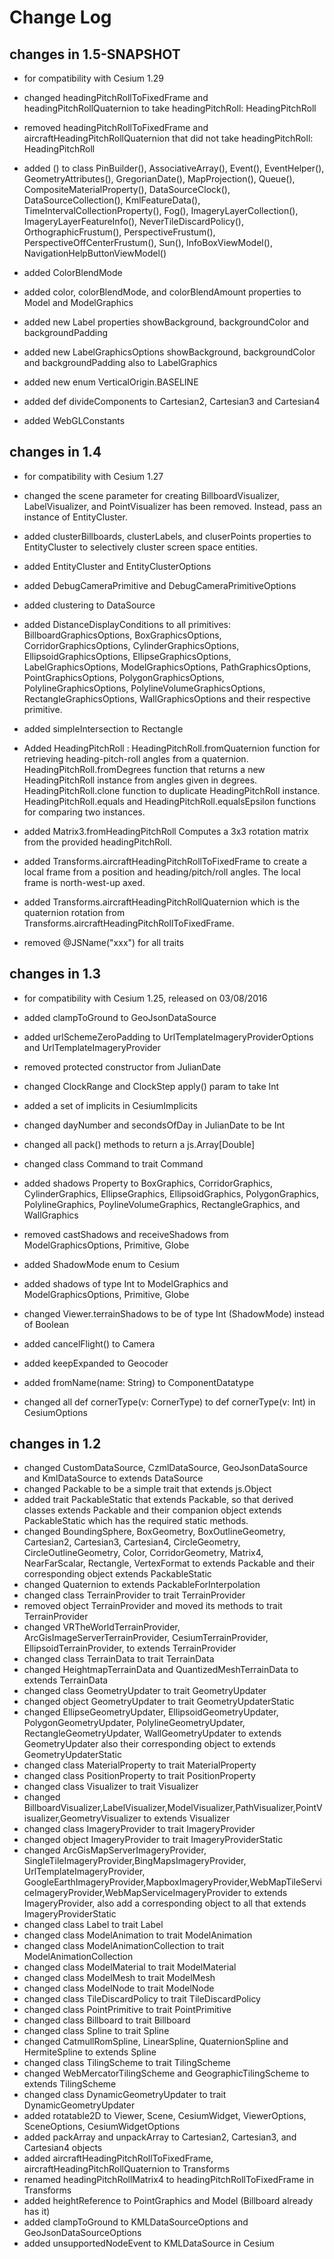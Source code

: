 Change Log
==========

## changes in 1.5-SNAPSHOT
* for compatibility with Cesium 1.29

* changed headingPitchRollToFixedFrame and headingPitchRollQuaternion to take headingPitchRoll: HeadingPitchRoll 
* removed headingPitchRollToFixedFrame and aircraftHeadingPitchRollQuaternion 
that did not take headingPitchRoll: HeadingPitchRoll 
* added () to class PinBuilder(), AssociativeArray(), Event(), EventHelper(), 
GeometryAttributes(), GregorianDate(), MapProjection(), Queue(), CompositeMaterialProperty(),
DataSourceClock(), DataSourceCollection(), KmlFeatureData(), TimeIntervalCollectionProperty(),
Fog(), ImageryLayerCollection(), ImageryLayerFeatureInfo(), NeverTileDiscardPolicy(),
OrthographicFrustum(), PerspectiveFrustum(), PerspectiveOffCenterFrustum(),
Sun(), InfoBoxViewModel(), NavigationHelpButtonViewModel()
* added ColorBlendMode 
* added color, colorBlendMode, and colorBlendAmount properties to Model and ModelGraphics 
* added new Label properties showBackground, backgroundColor and backgroundPadding 
* added new LabelGraphicsOptions showBackground, backgroundColor and backgroundPadding also to LabelGraphics
* added new enum VerticalOrigin.BASELINE
* added def divideComponents to Cartesian2, Cartesian3 and Cartesian4
* added WebGLConstants

## changes in 1.4
* for compatibility with Cesium 1.27

* changed the scene parameter for creating BillboardVisualizer, LabelVisualizer, and PointVisualizer has been removed. Instead, pass an instance of EntityCluster.
* added clusterBillboards, clusterLabels, and cluserPoints properties to EntityCluster to selectively cluster screen space entities.
* added EntityCluster and EntityClusterOptions
* added DebugCameraPrimitive and DebugCameraPrimitiveOptions
* added clustering to DataSource
* added DistanceDisplayConditions to all primitives: BillboardGraphicsOptions, BoxGraphicsOptions, CorridorGraphicsOptions, 
CylinderGraphicsOptions, EllipsoidGraphicsOptions, EllipseGraphicsOptions, LabelGraphicsOptions,
ModelGraphicsOptions, PathGraphicsOptions, PointGraphicsOptions, PolygonGraphicsOptions,
PolylineGraphicsOptions, PolylineVolumeGraphicsOptions, RectangleGraphicsOptions, WallGraphicsOptions and
their respective primitive.

* added simpleIntersection to Rectangle
* Added HeadingPitchRoll :
  HeadingPitchRoll.fromQuaternion function for retrieving heading-pitch-roll angles from a quaternion.
  HeadingPitchRoll.fromDegrees function that returns a new HeadingPitchRoll instance from angles given in degrees.
  HeadingPitchRoll.clone function to duplicate HeadingPitchRoll instance.
  HeadingPitchRoll.equals and HeadingPitchRoll.equalsEpsilon functions for comparing two instances.
  
* added Matrix3.fromHeadingPitchRoll Computes a 3x3 rotation matrix from the provided headingPitchRoll. 
* added Transforms.aircraftHeadingPitchRollToFixedFrame to create a local frame from a position and heading/pitch/roll angles. The local frame is north-west-up axed.
* added Transforms.aircraftHeadingPitchRollQuaternion which is the quaternion rotation from Transforms.aircraftHeadingPitchRollToFixedFrame.
  
* removed @JSName("xxx") for all traits
  
  
## changes in 1.3
* for compatibility with Cesium 1.25, released on 03/08/2016

* added clampToGround to GeoJsonDataSource
* added urlSchemeZeroPadding to UrlTemplateImageryProviderOptions and UrlTemplateImageryProvider
* removed protected constructor from JulianDate
* changed ClockRange and ClockStep apply() param to take Int
* added a set of implicits in CesiumImplicits
* changed dayNumber and secondsOfDay in JulianDate to be Int
* changed all pack() methods to return a js.Array[Double]  
* changed class Command to trait Command

* added shadows Property to BoxGraphics, CorridorGraphics, CylinderGraphics, EllipseGraphics, 
EllipsoidGraphics, PolygonGraphics, PolylineGraphics, 
PoylineVolumeGraphics, RectangleGraphics, and WallGraphics

* removed castShadows and receiveShadows from ModelGraphicsOptions, Primitive, Globe
* added ShadowMode enum to Cesium
* added shadows of type Int to ModelGraphics and ModelGraphicsOptions, Primitive, Globe
* changed Viewer.terrainShadows to be of type Int (ShadowMode) instead of Boolean
* added cancelFlight() to Camera
* added keepExpanded to Geocoder
* added fromName(name: String) to ComponentDatatype
* changed all def cornerType(v: CornerType) to def cornerType(v: Int) in CesiumOptions


## changes in 1.2

* changed CustomDataSource, CzmlDataSource, GeoJsonDataSource and KmlDataSource to extends DataSource
* changed Packable to be a simple trait that extends js.Object
* added trait PackableStatic that extends Packable, so that derived classes extends Packable and
their companion object extends PackableStatic which has the required static methods.
* changed BoundingSphere, BoxGeometry, BoxOutlineGeometry, Cartesian2, Cartesian3, Cartesian4, CircleGeometry,
CircleOutlineGeometry, Color, CorridorGeometry, Matrix4, NearFarScalar, Rectangle,
VertexFormat to extends Packable and their corresponding object extends PackableStatic
* changed Quaternion to extends PackableForInterpolation
* changed class TerrainProvider to trait TerrainProvider
* removed object TerrainProvider and moved its methods to trait TerrainProvider
* changed VRTheWorldTerrainProvider, ArcGisImageServerTerrainProvider, CesiumTerrainProvider, EllipsoidTerrainProvider,
to extends TerrainProvider
* changed class TerrainData to trait TerrainData
* changed HeightmapTerrainData and QuantizedMeshTerrainData to extends TerrainData
* changed class GeometryUpdater to trait GeometryUpdater
* changed object GeometryUpdater to trait GeometryUpdaterStatic
* changed EllipseGeometryUpdater, EllipsoidGeometryUpdater, PolygonGeometryUpdater,
PolylineGeometryUpdater, RectangleGeometryUpdater, WallGeometryUpdater to extends GeometryUpdater
also their corresponding object to extends GeometryUpdaterStatic
* changed class MaterialProperty to trait MaterialProperty
* changed class PositionProperty to trait PositionProperty
* changed class Visualizer to trait Visualizer
* changed BillboardVisualizer,LabelVisualizer,ModelVisualizer,PathVisualizer,PointVisualizer,GeometryVisualizer
to extends Visualizer
* changed class ImageryProvider to trait ImageryProvider
* changed object ImageryProvider to trait ImageryProviderStatic
* changed ArcGisMapServerImageryProvider, SingleTileImageryProvider,BingMapsImageryProvider, UrlTemplateImageryProvider,
GoogleEarthImageryProvider,MapboxImageryProvider,WebMapTileServiceImageryProvider,WebMapServiceImageryProvider
to extends ImageryProvider, also add a corresponding object to all that extends ImageryProviderStatic
* changed class Label to trait Label
* changed class ModelAnimation to trait ModelAnimation
* changed class ModelAnimationCollection to trait ModelAnimationCollection
* changed class ModelMaterial to trait ModelMaterial
* changed class ModelMesh to trait ModelMesh
* changed class ModelNode to trait ModelNode
* changed class TileDiscardPolicy to trait TileDiscardPolicy
* changed class PointPrimitive to trait PointPrimitive
* changed class Billboard to trait Billboard
* changed class Spline to trait Spline
* changed CatmullRomSpline, LinearSpline, QuaternionSpline and HermiteSpline to extends Spline
* changed class TilingScheme to trait TilingScheme
* changed WebMercatorTilingScheme and GeographicTilingScheme to extends TilingScheme
* changed class DynamicGeometryUpdater to trait DynamicGeometryUpdater
* added rotatable2D to Viewer, Scene, CesiumWidget, ViewerOptions, SceneOptions, CesiumWidgetOptions
* added packArray and unpackArray to Cartesian2, Cartesian3, and Cartesian4 objects
* added aircraftHeadingPitchRollToFixedFrame, aircraftHeadingPitchRollQuaternion to Transforms
* renamed headingPitchRollMatrix4 to headingPitchRollToFixedFrame in Transforms
* added heightReference to PointGraphics and Model (Billboard already has it)
* added clampToGround to KMLDataSourceOptions and GeoJsonDataSourceOptions 
* added unsupportedNodeEvent to KMLDataSource in Cesium